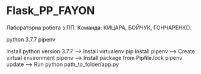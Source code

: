 # Flask_PP_FAYON
Лабораторна робота з ПП. Команда: КИЦАРА, БОЙЧУК, ГОНЧАРЕНКО.

python 3.7.7
pipenv

Install python version 3.7.7 -->
Install virtualenv pip install pipenv -->
Create virtual environment pipenv -->
Install package from Pipfile.lock pipenv update -->
Run python path_to_folder/app.py
